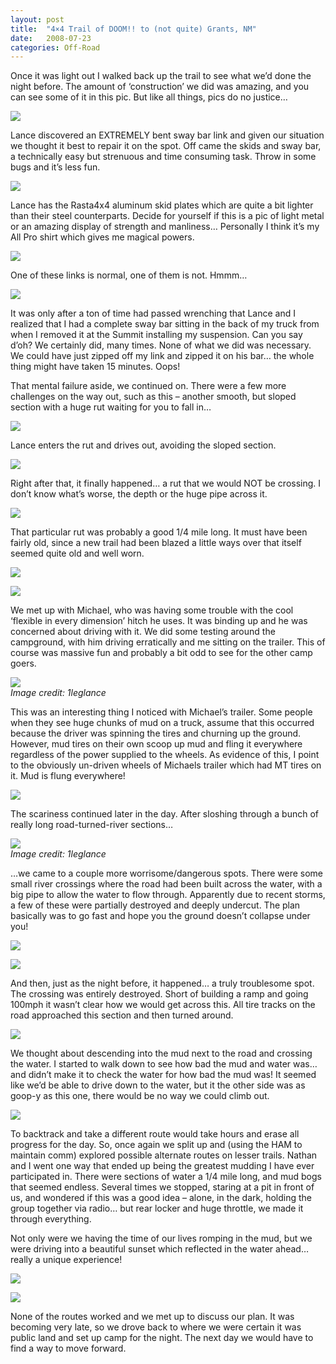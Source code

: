 ```yaml
---
layout: post
title:  "4×4 Trail of DOOM!! to (not quite) Grants, NM"
date:   2008-07-23
categories: Off-Road
---
```


Once it was light out I walked back up the trail to see what we’d done the night before. The amount of ‘construction’ we did was amazing, and you can see some of it in this pic. But like all things, pics do no justice… 

![](/assets/img/2008-07-23-cde-34/DSC_1026.jpg)

Lance discovered an EXTREMELY bent sway bar link and given our situation we thought it best to repair it on the spot. Off came the skids and sway bar, a technically easy but strenuous and time consuming task. Throw in some bugs and it’s less fun. 

![](/assets/img/2008-07-23-cde-34/DSC_1034.jpg)

Lance has the Rasta4x4 aluminum skid plates which are quite a bit lighter than their steel counterparts. Decide for yourself if this is a pic of light metal or an amazing display of strength and manliness… Personally I think it’s my All Pro shirt which gives me magical powers. 

![](/assets/img/2008-07-23-cde-34/DSC_1052.jpg)

One of these links is normal, one of them is not. Hmmm… 

![](/assets/img/2008-07-23-cde-34/DSC_1051.jpg)

It was only after a ton of time had passed wrenching that Lance and I realized that I had a complete sway bar sitting in the back of my truck from when I removed it at the Summit installing my suspension. Can you say d’oh? We certainly did, many times. None of what we did was necessary. We could have just zipped off my link and zipped it on his bar… the whole thing might have taken 15 minutes. Oops!

That mental failure aside, we continued on. There were a few more challenges on the way out, such as this – another smooth, but sloped section with a huge rut waiting for you to fall in… 

![](/assets/img/2008-07-23-cde-34/DSC_1062.jpg)

Lance enters the rut and drives out, avoiding the sloped section.

![](/assets/img/2008-07-23-cde-34/DSC_1064.jpg)

Right after that, it finally happened… a rut that we would NOT be crossing. I don’t know what’s worse, the depth or the huge pipe across it. 

![](/assets/img/2008-07-23-cde-34/DSC_1080.jpg)

That particular rut was probably a good 1/4 mile long. It must have been fairly old, since a new trail had been blazed a little ways over that itself seemed quite old and well worn. 

![](/assets/img/2008-07-23-cde-34/DSC_1089.jpg)

![](/assets/img/2008-07-23-cde-34/DSC_1106.jpg)

We met up with Michael, who was having some trouble with the cool ‘flexible in every dimension’ hitch he uses. It was binding up and he was concerned about driving with it. We did some testing around the campground, with him driving erratically and me sitting on the trailer. This of course was massive fun and probably a bit odd to see for the other camp goers. 

![](/assets/img/2008-07-23-cde-34/DSC_1264lance.jpg)  
*Image credit: 1leglance*

This was an interesting thing I noticed with Michael’s trailer. Some people when they see huge chunks of mud on a truck, assume that this occurred because the driver was spinning the tires and churning up the ground. However, mud tires on their own scoop up mud and fling it everywhere regardless of the power supplied to the wheels. As evidence of this, I point to the obviously un-driven wheels of Michaels trailer which had MT tires on it. Mud is flung everywhere! 

![](/assets/img/2008-07-23-cde-34/DSC_1114.jpg)

The scariness continued later in the day. After sloshing through a bunch of really long road-turned-river sections…

![](/assets/img/2008-07-23-cde-34/DSC_1276lance.jpg)  
*Image credit: 1leglance*

…we came to a couple more worrisome/dangerous spots. There were some small river crossings where the road had been built across the water, with a big pipe to allow the water to flow through. Apparently due to recent storms, a few of these were partially destroyed and deeply undercut. The plan basically was to go fast and hope you the ground doesn’t collapse under you! 

![](/assets/img/2008-07-23-cde-34/DSC_1155.jpg)

![](/assets/img/2008-07-23-cde-34/DSC_1157.jpg)

And then, just as the night before, it happened… a truly troublesome spot. The crossing was entirely destroyed. Short of building a ramp and going 100mph it wasn’t clear how we would get across this. All tire tracks on the road approached this section and then turned around. 

![](/assets/img/2008-07-23-cde-34/DSC_1162.jpg)

We thought about descending into the mud next to the road and crossing the water. I started to walk down to see how bad the mud and water was… and didn’t make it to check the water for how bad the mud was! It seemed like we’d be able to drive down to the water, but it the other side was as goop-y as this one, there would be no way we could climb out. 

![](/assets/img/2008-07-23-cde-34/DSC_1166.jpg)

To backtrack and take a different route would take hours and erase all progress for the day. So, once again we split up and (using the HAM to maintain comm) explored possible alternate routes on lesser trails. Nathan and I went one way that ended up being the greatest mudding I have ever participated in. There were sections of water a 1/4 mile long, and mud bogs that seemed endless. Several times we stopped, staring at a pit in front of us, and wondered if this was a good idea – alone, in the dark, holding the group together via radio… but rear locker and huge throttle, we made it through everything.

Not only were we having the time of our lives romping in the mud, but we were driving into a beautiful sunset which reflected in the water ahead… really a unique experience! 

![](/assets/img/2008-07-23-cde-34/DSC_1199.jpg)

![](/assets/img/2008-07-23-cde-34/DSC_1208.jpg)

None of the routes worked and we met up to discuss our plan. It was becoming very late, so we drove back to where we were certain it was public land and set up camp for the night. The next day we would have to find a way to move forward.
